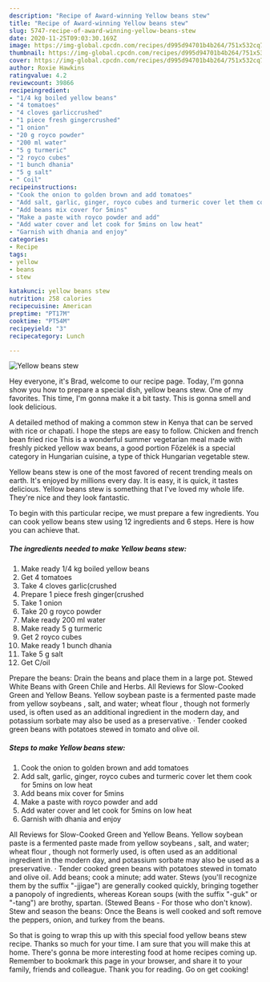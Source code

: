```yaml
---
description: "Recipe of Award-winning Yellow beans stew"
title: "Recipe of Award-winning Yellow beans stew"
slug: 5747-recipe-of-award-winning-yellow-beans-stew
date: 2020-11-25T09:03:30.169Z
image: https://img-global.cpcdn.com/recipes/d995d94701b4b264/751x532cq70/yellow-beans-stew-recipe-main-photo.jpg
thumbnail: https://img-global.cpcdn.com/recipes/d995d94701b4b264/751x532cq70/yellow-beans-stew-recipe-main-photo.jpg
cover: https://img-global.cpcdn.com/recipes/d995d94701b4b264/751x532cq70/yellow-beans-stew-recipe-main-photo.jpg
author: Roxie Hawkins
ratingvalue: 4.2
reviewcount: 39866
recipeingredient:
- "1/4 kg boiled yellow beans"
- "4 tomatoes"
- "4 cloves garliccrushed"
- "1 piece fresh gingercrushed"
- "1 onion"
- "20 g royco powder"
- "200 ml water"
- "5 g turmeric"
- "2 royco cubes"
- "1 bunch dhania"
- "5 g salt"
- " Coil"
recipeinstructions:
- "Cook the onion to golden brown and add tomatoes"
- "Add salt, garlic, ginger, royco cubes and turmeric cover let them cook for 5mins on low heat"
- "Add beans mix cover for 5mins"
- "Make a paste with royco powder and add"
- "Add water cover and let cook for 5mins on low heat"
- "Garnish with dhania and enjoy"
categories:
- Recipe
tags:
- yellow
- beans
- stew

katakunci: yellow beans stew 
nutrition: 258 calories
recipecuisine: American
preptime: "PT17M"
cooktime: "PT54M"
recipeyield: "3"
recipecategory: Lunch

---
```



![Yellow beans stew](https://img-global.cpcdn.com/recipes/d995d94701b4b264/751x532cq70/yellow-beans-stew-recipe-main-photo.jpg)

Hey everyone, it's Brad, welcome to our recipe page. Today, I'm gonna show you how to prepare a special dish, yellow beans stew. One of my favorites. This time, I'm gonna make it a bit tasty. This is gonna smell and look delicious.

A detailed method of making a common stew in Kenya that can be served with rice or chapati. I hope the steps are easy to follow. Chicken and french bean fried rice This is a wonderful summer vegetarian meal made with freshly picked yellow wax beans, a good portion Főzelék is a special category in Hungarian cuisine, a type of thick Hungarian vegetable stew.

Yellow beans stew is one of the most favored of recent trending meals on earth. It's enjoyed by millions every day. It is easy, it is quick, it tastes delicious. Yellow beans stew is something that I've loved my whole life. They're nice and they look fantastic.


To begin with this particular recipe, we must prepare a few ingredients. You can cook yellow beans stew using 12 ingredients and 6 steps. Here is how you can achieve that.

<!--inarticleads1-->

##### The ingredients needed to make Yellow beans stew:

1. Make ready 1/4 kg boiled yellow beans
1. Get 4 tomatoes
1. Take 4 cloves garlic(crushed
1. Prepare 1 piece fresh ginger(crushed
1. Take 1 onion
1. Take 20 g royco powder
1. Make ready 200 ml water
1. Make ready 5 g turmeric
1. Get 2 royco cubes
1. Make ready 1 bunch dhania
1. Take 5 g salt
1. Get  C/oil


Prepare the beans: Drain the beans and place them in a large pot. Stewed White Beans with Green Chile and Herbs. All Reviews for Slow-Cooked Green and Yellow Beans. Yellow soybean paste is a fermented paste made from yellow soybeans , salt, and water; wheat flour , though not formerly used, is often used as an additional ingredient in the modern day, and potassium sorbate may also be used as a preservative. · Tender cooked green beans with potatoes stewed in tomato and olive oil. 

<!--inarticleads2-->

##### Steps to make Yellow beans stew:

1. Cook the onion to golden brown and add tomatoes
1. Add salt, garlic, ginger, royco cubes and turmeric cover let them cook for 5mins on low heat
1. Add beans mix cover for 5mins
1. Make a paste with royco powder and add
1. Add water cover and let cook for 5mins on low heat
1. Garnish with dhania and enjoy


All Reviews for Slow-Cooked Green and Yellow Beans. Yellow soybean paste is a fermented paste made from yellow soybeans , salt, and water; wheat flour , though not formerly used, is often used as an additional ingredient in the modern day, and potassium sorbate may also be used as a preservative. · Tender cooked green beans with potatoes stewed in tomato and olive oil. Add beans; cook a minute; add water. Stews (you&#39;ll recognize them by the suffix &#34;-jjigae&#34;) are generally cooked quickly, bringing together a panopoly of ingredients, whereas Korean soups (with the suffix &#34;-guk&#34; or &#34;-tang&#34;) are brothy, spartan. (Stewed Beans - For those who don&#39;t know). Stew and season the beans: Once the Beans is well cooked and soft remove the peppers, onion, and turkey from the beans. 

So that is going to wrap this up with this special food yellow beans stew recipe. Thanks so much for your time. I am sure that you will make this at home. There's gonna be more interesting food at home recipes coming up. Remember to bookmark this page in your browser, and share it to your family, friends and colleague. Thank you for reading. Go on get cooking!
